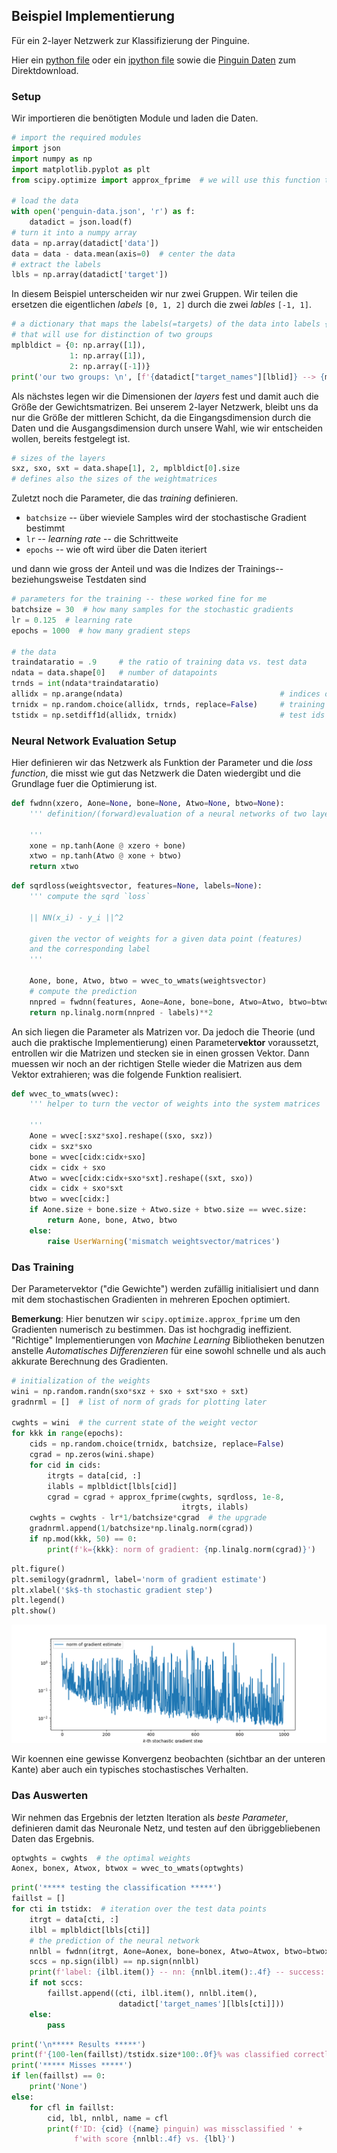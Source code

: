 ## Beispiel Implementierung

F&uuml;r ein 2-layer Netzwerk zur Klassifizierung der Pinguine.

Hier ein [python file](files/051_sngltarg.py) oder ein [ipython
file](files/051_sngltarg.ipynb) sowie die [Pinguin
Daten](files/penguin-data.json) zum Direktdownload.

### Setup

Wir importieren die ben&ouml;tigten Module und laden die Daten.


``` python
# import the required modules
import json
import numpy as np
import matplotlib.pyplot as plt
from scipy.optimize import approx_fprime  # we will use this function to compute gradients

# load the data
with open('penguin-data.json', 'r') as f:
    datadict = json.load(f)
# turn it into a numpy array
data = np.array(datadict['data'])
data = data - data.mean(axis=0)  # center the data
# extract the labels
lbls = np.array(datadict['target'])
```

In diesem Beispiel unterscheiden wir nur zwei Gruppen. Wir teilen die
ersetzen die eigentlichen *labels* `[0, 1, 2]` durch die zwei *lables* `[-1,
1]`.


``` python
# a dictionary that maps the labels(=targets) of the data into labels {1, -1}
# that will use for distinction of two groups
mplbldict = {0: np.array([1]),
             1: np.array([1]),
             2: np.array([-1])}
print('our two groups: \n', [f'{datadict["target_names"][lblid]} --> {mplbldict[lblid].item()}' for lblid in [0, 1, 2]])
```

Als n&auml;chstes legen wir die Dimensionen der *layers* fest und damit auch die
Gr&ouml;&szlig;e der Gewichtsmatrizen. Bei unserem 2-layer Netzwerk, bleibt uns
da nur die Gr&ouml;&szlig;e der mittleren Schicht, da die Eingangsdimension
durch die Daten und die Ausgangsdimension durch unsere Wahl, wie wir entscheiden
wollen, bereits festgelegt ist.


``` python
# sizes of the layers
sxz, sxo, sxt = data.shape[1], 2, mplbldict[0].size
# defines also the sizes of the weightmatrices
```

Zuletzt noch die Parameter, die das *training* definieren. 

* `batchsize` -- &uuml;ber wieviele Samples wird der stochastische Gradient
  bestimmt
* `lr` -- *learning rate* -- die Schrittweite
* `epochs` -- wie oft wird &uuml;ber die Daten iteriert

und dann wie gross der Anteil und was die Indizes der Trainings--
beziehungsweise Testdaten sind


``` python
# parameters for the training -- these worked fine for me
batchsize = 30  # how many samples for the stochastic gradients
lr = 0.125  # learning rate
epochs = 1000  # how many gradient steps

# the data
traindataratio = .9     # the ratio of training data vs. test data
ndata = data.shape[0]   # number of datapoints                                       
trnds = int(ndata*traindataratio)
allidx = np.arange(ndata)                                   # indices of all data
trnidx = np.random.choice(allidx, trnds, replace=False)     # training ids
tstidx = np.setdiff1d(allidx, trnidx)                       # test ids
```

### Neural Network Evaluation Setup

Hier definieren wir das Netzwerk als Funktion der Parameter und die *loss function*, die misst wie gut das Netzwerk die Daten wiedergibt und die Grundlage fuer die Optimierung ist.



``` python
def fwdnn(xzero, Aone=None, bone=None, Atwo=None, btwo=None):
    ''' definition/(forward)evaluation of a neural networks of two layers

    '''
    xone = np.tanh(Aone @ xzero + bone)
    xtwo = np.tanh(Atwo @ xone + btwo)
    return xtwo
```


``` python
def sqrdloss(weightsvector, features=None, labels=None):
    ''' compute the sqrd `loss`

    || NN(x_i) - y_i ||^2

    given the vector of weights for a given data point (features)
    and the corresponding label
    '''

    Aone, bone, Atwo, btwo = wvec_to_wmats(weightsvector)
    # compute the prediction
    nnpred = fwdnn(features, Aone=Aone, bone=bone, Atwo=Atwo, btwo=btwo)
    return np.linalg.norm(nnpred - labels)**2
```

An sich liegen die Parameter als Matrizen vor. Da jedoch die Theorie (und auch die praktische Implementierung) einen Parameter**vektor** voraussetzt, entrollen wir die Matrizen und stecken sie in einen grossen Vektor. Dann muessen wir noch an der richtigen Stelle wieder die Matrizen aus dem Vektor extrahieren; was die folgende Funktion realisiert.


``` python
def wvec_to_wmats(wvec):
    ''' helper to turn the vector of weights into the system matrices

    '''
    Aone = wvec[:sxz*sxo].reshape((sxo, sxz))
    cidx = sxz*sxo
    bone = wvec[cidx:cidx+sxo]
    cidx = cidx + sxo
    Atwo = wvec[cidx:cidx+sxo*sxt].reshape((sxt, sxo))
    cidx = cidx + sxo*sxt
    btwo = wvec[cidx:]
    if Aone.size + bone.size + Atwo.size + btwo.size == wvec.size:
        return Aone, bone, Atwo, btwo
    else:
        raise UserWarning('mismatch weightsvector/matrices')
```

### Das Training

Der Parametervektor ("die Gewichte") werden zuf&auml;llig initialisiert und dann mit dem stochastischen Gradienten in mehreren Epochen optimiert.

**Bemerkung**: Hier benutzen wir `scipy.optimize.approx_fprime` um den
Gradienten numerisch zu bestimmen. Das ist hochgradig ineffizient. "Richtige"
Implementierungen von *Machine Learning* Bibliotheken benutzen anstelle
*Automatisches Differenzieren* f&uuml;r eine sowohl schnelle und als auch akkurate Berechnung des Gradienten.


``` python
# initialization of the weights
wini = np.random.randn(sxo*sxz + sxo + sxt*sxo + sxt)
gradnrml = []  # list of norm of grads for plotting later

cwghts = wini  # the current state of the weight vector
for kkk in range(epochs):
    cids = np.random.choice(trnidx, batchsize, replace=False)
    cgrad = np.zeros(wini.shape)
    for cid in cids:
        itrgts = data[cid, :]
        ilabls = mplbldict[lbls[cid]]
        cgrad = cgrad + approx_fprime(cwghts, sqrdloss, 1e-8,
                                      itrgts, ilabls)
    cwghts = cwghts - lr*1/batchsize*cgrad  # the upgrade
    gradnrml.append(1/batchsize*np.linalg.norm(cgrad))
    if np.mod(kkk, 50) == 0:
        print(f'k={kkk}: norm of gradient: {np.linalg.norm(cgrad)}')
```


``` python
plt.figure()
plt.semilogy(gradnrml, label='norm of gradient estimate')
plt.xlabel('$k$-th stochastic gradient step')
plt.legend()
plt.show()
```
![Beispiel Konvergenz des Stochastischen Gradienten](bilder/051_nnpeng_conv.png)

Wir koennen eine gewisse Konvergenz beobachten (sichtbar an der unteren Kante) aber auch ein typisches stochastisches Verhalten.


### Das Auswerten

Wir nehmen das Ergebnis der letzten Iteration als *beste Parameter*, definieren damit das Neuronale Netz, und testen auf den &uuml;briggebliebenen Daten das Ergebnis.


``` python
optwghts = cwghts  # the optimal weights
Aonex, bonex, Atwox, btwox = wvec_to_wmats(optwghts)
```


``` python
print('***** testing the classification *****')
faillst = []
for cti in tstidx:  # iteration over the test data points
    itrgt = data[cti, :]
    ilbl = mplbldict[lbls[cti]]
    # the prediction of the neural network
    nnlbl = fwdnn(itrgt, Aone=Aonex, bone=bonex, Atwo=Atwox, btwo=btwox)
    sccs = np.sign(ilbl) == np.sign(nnlbl)
    print(f'label: {ilbl.item()} -- nn: {nnlbl.item():.4f} -- success: {sccs}')
    if not sccs:
        faillst.append((cti, ilbl.item(), nnlbl.item(),
                        datadict['target_names'][lbls[cti]]))
    else:
        pass
```


``` python
print('\n***** Results *****')
print(f'{100-len(faillst)/tstidx.size*100:.0f}% was classified correctly')
print('***** Misses *****')
if len(faillst) == 0:
    print('None')
else:
    for cfl in faillst:
        cid, lbl, nnlbl, name = cfl
        print(f'ID: {cid} ({name} pinguin) was missclassified ' +
              f'with score {nnlbl:.4f} vs. {lbl}')
```
